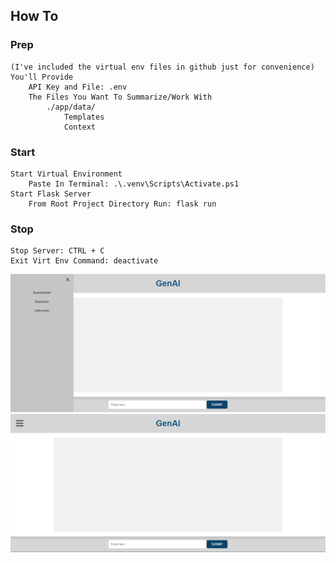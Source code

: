 ## How To
### Prep
    (I've included the virtual env files in github just for convenience)
    You'll Provide
        API Key and File: .env
        The Files You Want To Summarize/Work With
            ./app/data/
                Templates
                Context
### Start
    Start Virtual Environment
        Paste In Terminal: .\.venv\Scripts\Activate.ps1
    Start Flask Server
        From Root Project Directory Run: flask run
### Stop
    Stop Server: CTRL + C
    Exit Virt Env Command: deactivate


![Alt text](cover_photo1.png)
![Alt text](cover_photo2.png)